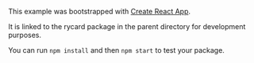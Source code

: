 This example was bootstrapped with [Create React App](https://github.com/facebook/create-react-app).

It is linked to the rycard package in the parent directory for development purposes.

You can run `npm install` and then `npm start` to test your package.

